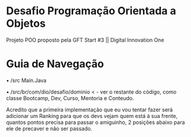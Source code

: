 # Desafio Programação Orientada a Objetos

Projeto POO proposto pela GFT Start #3 || Digital Innovation One

# Guia de Navegação 

• /src Main.Java


• /src/br/com/dio/desafio/dominio < - ver o restante do código, como classe Bootcamp, Dev, Curso, Mentoria e Conteudo.


Acredito que a primeira implementação que eu vou tentar fazer será adicionar um Ranking para que os devs vejam quem está à sua frente, quantos pontos precisa para passar o amiguinho, 2 posições abaixo para ele de precaver e não ser passado.
